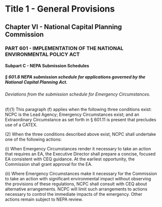 
# Title 1 - General Provisions
## Chapter VI - National Capital Planning Commission
### PART 601 - IMPLEMENTATION OF THE NATIONAL ENVIRONMENTAL POLICY ACT
#### Subpart C - NEPA Submission Schedules
##### § 601.8 NEPA submission schedule for applications governed by the National Capital Planning Act.
###### Deviations from the submission schedule for Emergency Circumstances.

(f)(1) This paragraph (f) applies when the following three conditions exist: NCPC is the Lead Agency; Emergency Circumstances exist; and an Extraordinary Circumstance as set forth in § 601.11 is present that precludes use of a CATEX.

(2) When the three conditions described above exist, NCPC shall undertake one of the following actions:

(i) When Emergency Circumstances render it necessary to take an action that requires an EA, the Executive Director shall prepare a concise, focused EA consistent with CEQ guidance. At the earliest opportunity, the Commission shall grant approval for the EA.

(ii) Where Emergency Circumstances make it necessary for the Commission to take an action with significant environmental impact without observing the provisions of these regulations, NCPC shall consult with CEQ about alternative arrangements. NCPC will limit such arrangements to actions necessary to control the immediate impacts of the emergency. Other actions remain subject to NEPA review.
